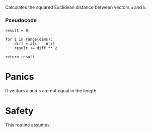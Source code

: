 Calculates the squared Euclidean distance between vectors `a` and `b`.

### Pseudocode

```ignore
result = 0;

for i in range(dims):
    diff = a[i] - b[i]
    result += diff ** 2

return result
```

# Panics

If vectors `a` and `b` are not equal in the length.

# Safety

This routine assumes: